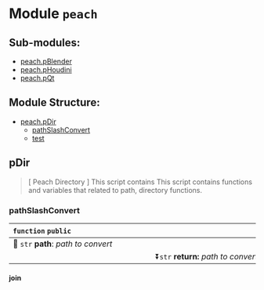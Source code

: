 # Module `peach`

## Sub-modules:
- [peach.pBlender](./pBlender/README.md)
- [peach.pHoudini](./pHoudini/README.md)
- [peach.pQt](./pBlender/README.md)

## Module Structure:
- [peach.pDir](#pdir)
    - [pathSlashConvert](#pathSlashConvert)
    - [test](#join)

## pDir
> [ Peach Directory ] This script contains This script contains functions and variables that related to path, directory functions.

### pathSlashConvert
| `function` `public`<div style="width:500px"></div>          |
|:------------------------------------------------------------------------------|
|:electric_plug: `str` __path__: _path to convert_                              |
|<div align="right">:arrow_double_down:`str` __return:__ _path to convert_</div>|

#### join
